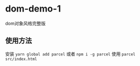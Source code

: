 # dom-demo-1
dom对象风格完整版
## 使用方法
安装
`yarn global add parcel` 或者 `npm i -g parcel`
使用
`parcel src/index.html`
